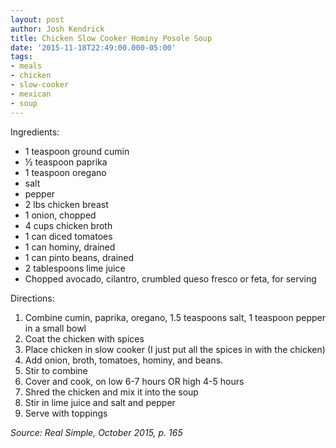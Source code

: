 ```yaml
---
layout: post
author: Josh Kendrick
title: Chicken Slow Cooker Hominy Posole Soup
date: '2015-11-18T22:49:00.000-05:00'
tags:
- meals
- chicken
- slow-cooker
- mexican
- soup
---
```


Ingredients:
* 1 teaspoon ground cumin
* ½ teaspoon paprika
* 1 teaspoon oregano
* salt
* pepper
* 2 lbs chicken breast
* 1 onion, chopped
* 4 cups chicken broth
* 1 can diced tomatoes
* 1 can hominy, drained
* 1 can pinto beans, drained
* 2 tablespoons lime juice
* Chopped avocado, cilantro, crumbled queso fresco or feta, for serving

Directions:
1. Combine cumin, paprika, oregano, 1.5 teaspoons salt, 1 teaspoon pepper in a small bowl
2. Coat the chicken with spices
3. Place chicken in slow cooker (I just put all the spices in with the chicken)
4. Add onion, broth, tomatoes, hominy, and beans.
5. Stir to combine
6. Cover and cook, on low 6-7 hours OR high 4-5 hours
7. Shred the chicken and mix it into the soup
8. Stir in lime juice and salt and pepper
9. Serve with toppings

*Source: Real Simple, October 2015, p. 165*